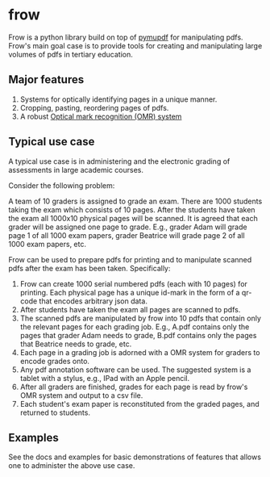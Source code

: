 frow
====


Frow is a python library build on top of [pymupdf](https://pymupdf.readthedocs.io/en/latest/) for manipulating pdfs. Frow's main goal case is to provide tools for creating and manipulating large volumes of pdfs in tertiary education.

Major features
----------------

1. Systems for optically identifying pages in a unique manner.
2. Cropping, pasting, reordering pages of pdfs.
3. A robust [Optical mark recognition (OMR) system ](https://en.wikipedia.org/wiki/Optical_mark_recognition)

Typical use case
----------------
A typical use case is in administering and the electronic grading of assessments in large academic courses. 

Consider the following problem: 

A team of 10 graders is assigned to grade an exam. There are 1000 students taking the exam which consists of 10 pages. After the students have taken the exam all 1000x10 physical pages will be scanned. It is agreed that each grader will be assigned one page to grade. E.g., grader Adam will grade page 1 of all 1000 exam papers, grader Beatrice will grade page 2 of all 1000 exam papers, etc. 

Frow can be used to prepare pdfs for printing and to manipulate scanned pdfs after the exam has been taken. Specifically:

1. Frow can create 1000 serial numbered pdfs (each with 10 pages) for printing. Each physical page has a unique id-mark in the form of a qr-code that encodes arbitrary json data.
2. After students have taken the exam all pages are scanned to pdfs. 
3. The scanned pdfs are manipulated by frow into 10 pdfs that contain only the relevant pages for each grading job. E.g., A.pdf contains only the pages that grader Adam needs to grade, B.pdf contains only the pages that Beatrice needs to grade, etc.
4. Each page in a grading job is adorned with a OMR system for graders to encode grades onto. 
5. Any pdf annotation software can be used. The suggested system is a tablet with a stylus, e.g., IPad with an Apple pencil.
6. After all graders are finished, grades for each page is read by frow's OMR system and output to a csv file.
7. Each student's exam paper is reconstituted from the graded pages, and returned to students.

Examples
--------

See the docs and examples for basic demonstrations of features that allows one to administer the above use case.